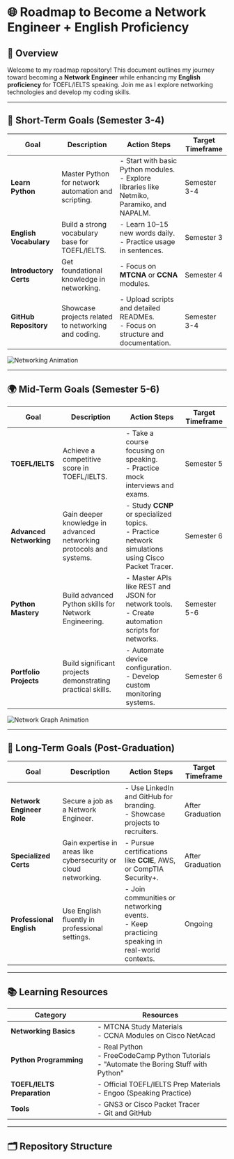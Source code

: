 # 🌐 **Roadmap to Become a Network Engineer + English Proficiency**

## 📜 Overview
Welcome to my roadmap repository! This document outlines my journey toward becoming a **Network Engineer** while enhancing my **English proficiency** for TOEFL/IELTS speaking. Join me as I explore networking technologies and develop my coding skills.

---

## 🎯 **Short-Term Goals (Semester 3-4)**

| **Goal**                  | **Description**                                                                                 | **Action Steps**                                                                                   | **Target Timeframe**  |
|---------------------------|-------------------------------------------------------------------------------------------------|----------------------------------------------------------------------------------------------------|-----------------------|
| **Learn Python**          | Master Python for network automation and scripting.                                            | - Start with basic Python modules. <br> - Explore libraries like Netmiko, Paramiko, and NAPALM.    | Semester 3-4          |
| **English Vocabulary**    | Build a strong vocabulary base for TOEFL/IELTS.                                                | - Learn 10–15 new words daily. <br> - Practice usage in sentences.                                 | Semester 3            |
| **Introductory Certs**    | Get foundational knowledge in networking.                                                       | - Focus on **MTCNA** or **CCNA** modules.                                                          | Semester 4            |
| **GitHub Repository**     | Showcase projects related to networking and coding.                                            | - Upload scripts and detailed READMEs. <br> - Focus on structure and documentation.                | Semester 3-4          |

![Networking Animation](https://media.giphy.com/media/l0HlP7BgAIqQ2OqHq/giphy.gif)

---

## 🌍 **Mid-Term Goals (Semester 5-6)**

| **Goal**                  | **Description**                                                                                 | **Action Steps**                                                                                   | **Target Timeframe**  |
|---------------------------|-------------------------------------------------------------------------------------------------|----------------------------------------------------------------------------------------------------|-----------------------|
| **TOEFL/IELTS**           | Achieve a competitive score in TOEFL/IELTS.                                                     | - Take a course focusing on speaking. <br> - Practice mock interviews and exams.                   | Semester 5            |
| **Advanced Networking**   | Gain deeper knowledge in advanced networking protocols and systems.                             | - Study **CCNP** or specialized topics. <br> - Practice network simulations using Cisco Packet Tracer. | Semester 6            |
| **Python Mastery**        | Build advanced Python skills for Network Engineering.                                           | - Master APIs like REST and JSON for network tools. <br> - Create automation scripts for networks.  | Semester 5-6          |
| **Portfolio Projects**    | Build significant projects demonstrating practical skills.                                      | - Automate device configuration.<br> - Develop custom monitoring systems.                          | Semester 6            |

![Network Graph Animation](https://media.giphy.com/media/f9C4bW4I7nQZggzRNu/giphy.gif)

---

## 🚀 **Long-Term Goals (Post-Graduation)**

| **Goal**                  | **Description**                                                                                 | **Action Steps**                                                                                   | **Target Timeframe**  |
|---------------------------|-------------------------------------------------------------------------------------------------|----------------------------------------------------------------------------------------------------|-----------------------|
| **Network Engineer Role** | Secure a job as a Network Engineer.                                                             | - Use LinkedIn and GitHub for branding. <br> - Showcase projects to recruiters.                    | After Graduation      |
| **Specialized Certs**     | Gain expertise in areas like cybersecurity or cloud networking.                                 | - Pursue certifications like **CCIE**, AWS, or CompTIA Security+.                                  | After Graduation      |
| **Professional English**  | Use English fluently in professional settings.                                                  | - Join communities or networking events. <br> - Keep practicing speaking in real-world contexts.   | Ongoing               |

---

## 📚 **Learning Resources**

| **Category**              | **Resources**                                                                                   |
|---------------------------|-------------------------------------------------------------------------------------------------|
| **Networking Basics**     | - MTCNA Study Materials <br> - CCNA Modules on Cisco NetAcad                                    |
| **Python Programming**    | - Real Python <br> - FreeCodeCamp Python Tutorials <br> - "Automate the Boring Stuff with Python" |
| **TOEFL/IELTS Preparation** | - Official TOEFL/IELTS Prep Materials <br> - Engoo (Speaking Practice)                        |
| **Tools**                 | - GNS3 or Cisco Packet Tracer <br> - Git and GitHub                                             |

---

## 🗂 **Repository Structure**

